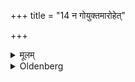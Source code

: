+++
title = "14 न गोयुक्तमारोहेत्"

+++

<details><summary>मूलम्</summary>

न गोयुक्तमारोहेत् १४
</details>

<details><summary>Oldenberg</summary>

14. Let him not mount a chariot yoked with cows,
</details>
